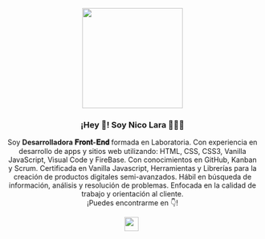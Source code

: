 

<p align="center" width="300">
   <img align="center" width="200" src="https://media-exp1.licdn.com/dms/image/C4D03AQETC6nVGioR-A/profile-displayphoto-shrink_800_800/0/1631899127655?e=1637193600&v=beta&t=bh1HQ8UTf-1-YzJ3dr_iZIIa56psOfM6KnUq4HwmAMo" />
   <h3 align="center">¡Hey 👋! Soy Nico Lara 👨🏻‍💻</h3>
</p>

<p align="center">Soy <strong>Desarrolladora 𝐅𝐫𝐨𝐧𝐭-𝐄𝐧𝐝</strong> formada en Laboratoria. Con experiencia en desarrollo de apps y sitios web utilizando: HTML, CSS, CSS3, Vanilla JavaScript, Visual Code y FireBase. Con conocimientos en GitHub, Kanban y Scrum.
Certificada en Vanilla Javascript, Herramientas y Librerías para la creación de productos digitales semi-avanzados. Hábil en búsqueda de información, análisis y resolución de problemas. Enfocada en la calidad de trabajo y orientación al cliente.<br />¡Puedes encontrarme en 👇!</p>
<p align="center">
   <a href="https://www.linkedin.com/in/nicole-patricia-lara-abarca-39437653/" style='margin-right:4px'>
    <img align="center" src="https://cdn-icons-png.flaticon.com/512/1051/1051333.png" height="28px" width="28px" />
  </a>
  
